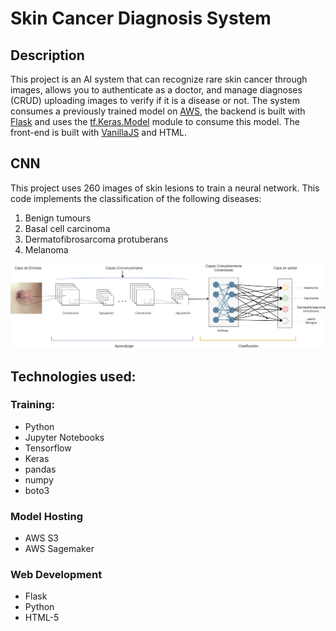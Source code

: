 # Skin Cancer Diagnosis System

## Description


This project is an AI system that can recognize rare skin cancer through images, allows you to authenticate as a doctor, and manage diagnoses (CRUD) uploading images to verify if it is a disease or not. The system consumes a previously trained model on <a href="https://aws.amazon.com/">AWS</a>, the backend is built with <a href="https://flask.palletsprojects.com/en/2.2.x/">Flask</a> and uses the <a href="https://www.tensorflow.org/api_docs/python/tf/keras/Model">tf.Keras.Model</a> module to consume this model. The front-end is built with <a href="https://stackoverflow.com/questions/20435653/what-is-vanillajs">VanillaJS</a> and HTML.

## CNN

This project uses 260 images of skin lesions to train a neural network. This code implements the classification of the following diseases:

1. Benign tumours
2. Basal cell carcinoma
3. Dermatofibrosarcoma protuberans
4. Melanoma

![Clasificacion de Lesiones Cutaneas via CNN](/assets/images/CNN_DFSP.png)

## Technologies used:

### Training:

- Python
- Jupyter Notebooks
- Tensorflow
- Keras
- pandas
- numpy
- boto3

### Model Hosting

- AWS S3
- AWS Sagemaker

### Web Development

- Flask
- Python
- HTML-5

